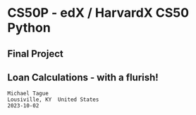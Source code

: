 # CS50P - edX / HarvardX CS50 Python

## Final Project

## Loan Calculations - with a flurish!

    Michael Tague
    Lousiville, KY  United States
    2023-10-02